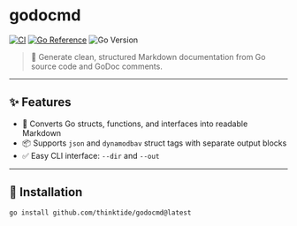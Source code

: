 # godocmd

[![CI](https://github.com/thinktide/godocmd/actions/workflows/test.yml/badge.svg)](https://github.com/thinktide/godocmd/actions/workflows/test.yml)
[![Go Reference](https://pkg.go.dev/badge/github.com/thinktide/godocmd.svg)](https://pkg.go.dev/github.com/thinktide/godocmd)
![Go Version](https://img.shields.io/badge/go-1.21+-blue)

> 📄 Generate clean, structured Markdown documentation from Go source code and GoDoc comments.

---

## ✨ Features

- 📘 Converts Go structs, functions, and interfaces into readable Markdown
- 📦 Supports `json` and `dynamodbav` struct tags with separate output blocks
- ✅ Easy CLI interface: `--dir` and `--out`

---

## 🚀 Installation

```bash
go install github.com/thinktide/godocmd@latest
